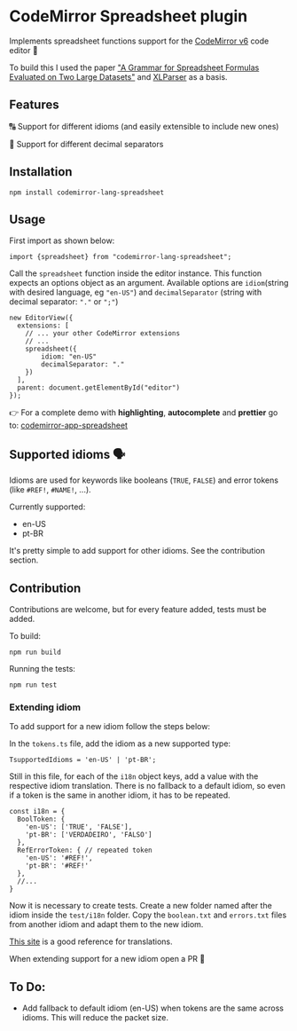 # CodeMirror Spreadsheet plugin

Implements spreadsheet functions support for the [CodeMirror v6](https://codemirror.net/6/) code editor 📜

To build this I used the paper  ["A Grammar for Spreadsheet Formulas Evaluated on Two Large Datasets"](https://fenia266781730.files.wordpress.com/2019/01/07335408.pdf) and [XLParser](https://github.com/spreadsheetlab/XLParser) as a basis.

## Features

🔠 Support for different idioms ​​(and easily extensible to include new ones)

🧮 Support for different decimal separators

## Installation

```
npm install codemirror-lang-spreadsheet
```

## Usage

First import as shown below:
```
import {spreadsheet} from "codemirror-lang-spreadsheet";
```

Call the `spreadsheet` function inside the editor instance. This function expects an options object as an argument. Available options are `idiom`(string with desired language, eg `"en-US"`) and `decimalSeparator` (string with decimal separator: `"."` or `";"`)
```
new EditorView({
  extensions: [
    // ... your other CodeMirror extensions
    // ...
    spreadsheet({
        idiom: "en-US"
        decimalSeparator: "."
    })
  ],
  parent: document.getElementById("editor")
});
```

👉 For a complete demo with **highlighting**, **autocomplete** and **prettier** go to: [codemirror-app-spreadsheet](https://github.com/luizzappa/codemirror-app-spreadsheet)

## Supported idioms 🗣️

Idioms are used for keywords like booleans (`TRUE`, `FALSE`) and error tokens (like `#REF!`, `#NAME!`, ...).

Currently supported:
- en-US
- pt-BR

It's pretty simple to add support for other idioms. See the contribution section.

## Contribution 

Contributions are welcome, but for every feature added, tests must be added.

To build:
```
npm run build
```

Running the tests:
```
npm run test
```

### Extending idiom

To add support for a new idiom follow the steps below:

In the `tokens.ts` file, add the idiom as a new supported type:
```
TsupportedIdioms = 'en-US' | 'pt-BR'; 
```

Still in this file, for each of the `i18n` object keys, add a value with the respective idiom translation. There is no fallback to a default idiom, so even if a token is the same in another idiom, it has to be repeated.
```
const i18n = {
  BoolToken: {
    'en-US': ['TRUE', 'FALSE'],
    'pt-BR': ['VERDADEIRO', 'FALSO']
  },
  RefErrorToken: { // repeated token
    'en-US': '#REF!',
    'pt-BR': '#REF!'
  },
  //...
}
```

Now it is necessary to create tests. Create a new folder named after the idiom inside the `test/i18n` folder. Copy the `boolean.txt` and `errors.txt` files from another idiom and adapt them to the new idiom.

[This site](https://en.excel-translator.de/) is a good reference for translations.

When extending support for a new idiom open a PR 💙

## To Do:

- Add fallback to default idiom (en-US) when tokens are the same across idioms. This will reduce the packet size.